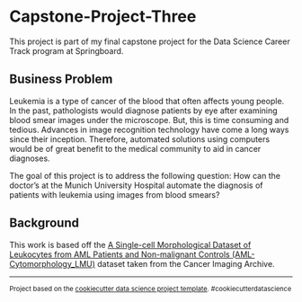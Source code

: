 Capstone-Project-Three
==============================

This project is part of my final capstone project for the Data Science Career Track program at Springboard.

## Business Problem
Leukemia is a type of cancer of the blood that often affects young people. In the past, pathologists would diagnose patients by eye after examining blood smear images under the microscope. But, this is time consuming and tedious. Advances in image recognition technology have come a long ways since their inception. Therefore, automated solutions using computers would be of great benefit to the medical community to aid in cancer diagnoses.

The goal of this project is to address the following question: How can the doctor’s at the Munich University Hospital automate the diagnosis of patients with leukemia using images from blood smears?

## Background

This work is based off the [A Single-cell Morphological Dataset of Leukocytes from AML Patients and Non-malignant Controls (AML-Cytomorphology_LMU)](https://wiki.cancerimagingarchive.net/pages/viewpage.action?pageId=61080958#61080958bcab02c187174a288dbcbf95d26179e8) dataset taken from the Cancer Imaging Archive.



--------

<p><small>Project based on the <a target="_blank" href="https://drivendata.github.io/cookiecutter-data-science/">cookiecutter data science project template</a>. #cookiecutterdatascience</small></p>
